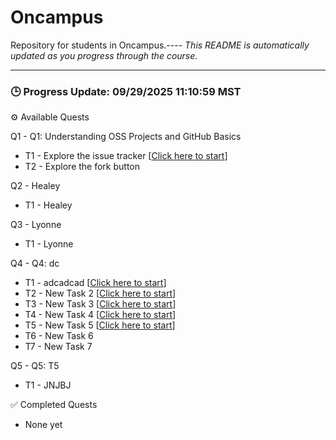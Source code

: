 # Oncampus

Repository for students in Oncampus.----
*This README is automatically updated as you progress through the course.*

---

### 🕒 Progress Update: 09/29/2025 11:10:59 MST

⚙️ Available Quests

Q1 - Q1: Understanding OSS Projects and GitHub Basics
  - T1 - Explore the issue tracker [[Click here to start](https://github.com/OSS-Doorway-Dev/misanetc-oncampus/issues/1)]
  - T2 - Explore the fork button

Q2 - Healey
  - T1 - Healey

Q3 - Lyonne
  - T1 - Lyonne

Q4 - Q4: dc
  - T1 - adcadcad [[Click here to start](https://github.com/OSS-Doorway-Dev/misanetc-oncampus/issues/2)]
  - T2 - New Task 2 [[Click here to start](https://github.com/OSS-Doorway-Dev/misanetc-oncampus/issues/3)]
  - T3 - New Task 3 [[Click here to start](https://github.com/OSS-Doorway-Dev/misanetc-oncampus/issues/4)]
  - T4 - New Task 4 [[Click here to start](https://github.com/OSS-Doorway-Dev/misanetc-oncampus/issues/5)]
  - T5 - New Task 5 [[Click here to start](https://github.com/OSS-Doorway-Dev/misanetc-oncampus/issues/6)]
  - T6 - New Task 6
  - T7 - New Task 7

Q5 - Q5: T5
  - T1 - JNJBJ

✅ Completed Quests
  - None yet
